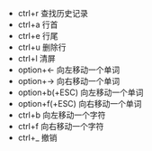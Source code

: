 * ctrl+r 查找历史记录
* ctrl+a 行首
* ctrl+e 行尾
* ctrl+u 删除行
* ctrl+l 清屏
* option+<- 向左移动一个单词
* option+-> 向右移动一个单词
* option+b(+ESC) 向左移动一个单词
* option+f(+ESC) 向右移动一个单词
* ctrl+b 向左移动一个字符
* ctrl+f 向右移动一个字符
* ctrl+_ 撤销
